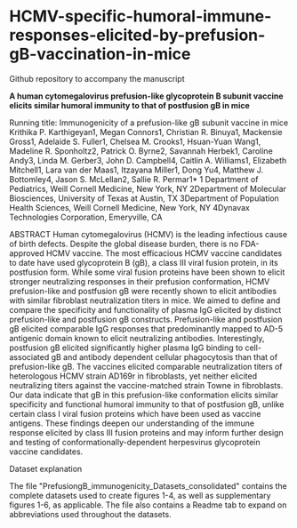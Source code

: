 # HCMV-specific-humoral-immune-responses-elicited-by-prefusion-gB-vaccination-in-mice

Github repository to accompany the manuscript

**A human cytomegalovirus prefusion-like glycoprotein B  subunit vaccine elicits similar humoral immunity to that of postfusion gB in mice**

Running title: Immunogenicity of a prefusion-like gB subunit vaccine in mice
Krithika P. Karthigeyan1, Megan Connors1, Christian R. Binuya1, Mackensie Gross1, Adelaide S. Fuller1, Chelsea M. Crooks1, Hsuan-Yuan Wang1, Madeline R. Sponholtz2, Patrick O. Byrne2, Savannah Herbek1, Caroline Andy3, Linda M. Gerber3, John D. Campbell4, Caitlin A. Williams1, Elizabeth Mitchell1, Lara van der Maas1, Itzayana Miller1, Dong Yu4, Matthew J. Bottomley4, Jason S. McLellan2, Sallie R. Permar1*
1 Department of Pediatrics, Weill Cornell Medicine, New York, NY
2Department of Molecular Biosciences, University of Texas at Austin, TX
3Department of Population Health Sciences, Weill Cornell Medicine, New York, NY
4Dynavax Technologies Corporation, Emeryville, CA


ABSTRACT 
Human cytomegalovirus (HCMV) is the leading infectious cause of birth defects. Despite the global disease burden, there is no FDA-approved HCMV vaccine. The most efficacious HCMV vaccine candidates to date have used glycoprotein B (gB), a class III viral fusion protein, in its postfusion form. While some viral fusion proteins have been shown to elicit stronger neutralizing responses in their prefusion conformation, HCMV prefusion-like and postfusion gB were recently shown to elicit antibodies with similar fibroblast neutralization titers in mice. We aimed to define and compare the specificity and functionality of plasma IgG elicited by distinct prefusion-like and postfusion gB constructs. Prefusion-like and postfusion gB elicited comparable IgG responses that predominantly mapped to AD-5 antigenic domain known to elicit neutralizing antibodies. Interestingly, postfusion gB elicited significantly higher plasma IgG binding to cell-associated gB and antibody dependent cellular phagocytosis than that of prefusion-like gB. The vaccines elicited comparable neutralization titers of heterologous HCMV strain AD169r in fibroblasts, yet neither elicited neutralizing titers against the vaccine-matched strain Towne in fibroblasts. Our data indicate that gB in this prefusion-like conformation elicits similar specificity and functional humoral immunity to that of postfusion gB, unlike certain class I viral fusion proteins which have been used as vaccine antigens. These findings deepen our understanding of the immune response elicited by class III fusion proteins and may inform further design and testing of conformationally-dependent herpesvirus glycoprotein vaccine candidates.

Dataset explanation

The file "PrefusiongB_immunogenicity_Datasets_consolidated" contains the complete datasets used to create figures 1-4, as well as supplementary figures 1-6, as applicable. The file also contains a Readme tab to expand on abbreviations used throughout the datasets.
